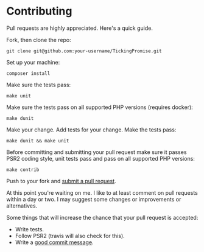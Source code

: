 # Contributing

Pull requests are highly appreciated. Here's a quick guide.

Fork, then clone the repo:

    git clone git@github.com:your-username/TickingPromise.git

Set up your machine:

    composer install

Make sure the tests pass:

    make unit

Make sure the tests pass on all supported PHP versions (requires docker):

    make dunit

Make your change. Add tests for your change. Make the tests pass:

    make dunit && make unit
    
Before committing and submitting your pull request make sure it passes PSR2 coding style, unit tests pass and pass on all supported PHP versions:

    make contrib

Push to your fork and [submit a pull request][pr].

[pr]: https://help.github.com/articles/creating-a-pull-request/

At this point you're waiting on me. I like to at least comment on pull requests
within a day or two. I may suggest some changes or improvements or alternatives.

Some things that will increase the chance that your pull request is accepted:

* Write tests.
* Follow PSR2 (travis will also check for this).
* Write a [good commit message][commit].

[commit]: http://chris.beams.io/posts/git-commit/

